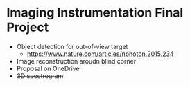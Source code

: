 # Imaging Instrumentation Final Project
* Object detection for out-of-view target
  * https://www.nature.com/articles/nphoton.2015.234
* Image reconstruction aroudn blind corner
* Proposal on OneDrive
* ~~3D spectrogram~~
